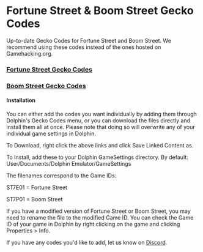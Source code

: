 # Fortune Street & Boom Street Gecko Codes
Up-to-date Gecko Codes for Fortune Street and Boom Street. We recommend using these codes instead of the ones hosted on Gamehacking.org.

### [Fortune Street Gecko Codes](https://github.com/FortuneStreetModding/Gecko-Codes/blob/main/ST7E01.ini)

### [Boom Street Gecko Codes](https://github.com/FortuneStreetModding/Gecko-Codes/blob/main/ST7P01.ini)

#### Installation

You can either add the codes you want individually by adding them through Dolphin's Gecko Codes menu, or you can download the files directly and install them all at once. Please note that doing so will overwrite any of your individual game settings in Dolphin.

To Download, right click the above links and click Save Linked Content as.

To Install, add these to your Dolphin GameSettings directory. By default: User/Documents/Dolphin Emulator/GameSettings

The filenames correspond to the Game IDs:

ST7E01 = Fortune Street

ST7P01 = Boom Street

If you have a modified version of Fortune Street or Boom Street, you may need to rename the file to the modified Game ID. You can check the Game ID of your game in Dolphin by right clicking on the game and clicking Properties > Info.

If you have any codes you'd like to add, let us know on [Discord](https://discord.gg/DE9Hn7T).
